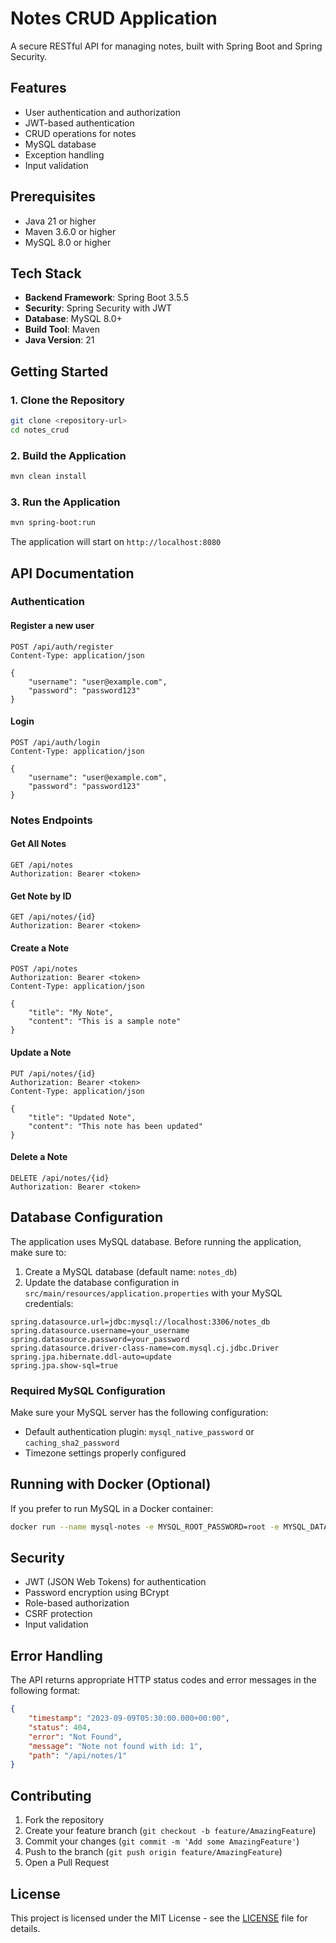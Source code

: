 # Notes CRUD Application

A secure RESTful API for managing notes, built with Spring Boot and Spring Security.

## Features

- User authentication and authorization
- JWT-based authentication
- CRUD operations for notes
- MySQL database
- Exception handling
- Input validation

## Prerequisites

- Java 21 or higher
- Maven 3.6.0 or higher
- MySQL 8.0 or higher

## Tech Stack

- **Backend Framework**: Spring Boot 3.5.5
- **Security**: Spring Security with JWT
- **Database**: MySQL 8.0+
- **Build Tool**: Maven
- **Java Version**: 21

## Getting Started

### 1. Clone the Repository

```bash
git clone <repository-url>
cd notes_crud
```

### 2. Build the Application

```bash
mvn clean install
```

### 3. Run the Application

```bash
mvn spring-boot:run
```

The application will start on `http://localhost:8080`

## API Documentation

### Authentication

#### Register a new user
```
POST /api/auth/register
Content-Type: application/json

{
    "username": "user@example.com",
    "password": "password123"
}
```

#### Login
```
POST /api/auth/login
Content-Type: application/json

{
    "username": "user@example.com",
    "password": "password123"
}
```

### Notes Endpoints

#### Get All Notes
```
GET /api/notes
Authorization: Bearer <token>
```

#### Get Note by ID
```
GET /api/notes/{id}
Authorization: Bearer <token>
```

#### Create a Note
```
POST /api/notes
Authorization: Bearer <token>
Content-Type: application/json

{
    "title": "My Note",
    "content": "This is a sample note"
}
```

#### Update a Note
```
PUT /api/notes/{id}
Authorization: Bearer <token>
Content-Type: application/json

{
    "title": "Updated Note",
    "content": "This note has been updated"
}
```

#### Delete a Note
```
DELETE /api/notes/{id}
Authorization: Bearer <token>
```

## Database Configuration

The application uses MySQL database. Before running the application, make sure to:

1. Create a MySQL database (default name: `notes_db`)
2. Update the database configuration in `src/main/resources/application.properties` with your MySQL credentials:

```properties
spring.datasource.url=jdbc:mysql://localhost:3306/notes_db
spring.datasource.username=your_username
spring.datasource.password=your_password
spring.datasource.driver-class-name=com.mysql.cj.jdbc.Driver
spring.jpa.hibernate.ddl-auto=update
spring.jpa.show-sql=true
```

### Required MySQL Configuration

Make sure your MySQL server has the following configuration:
- Default authentication plugin: `mysql_native_password` or `caching_sha2_password`
- Timezone settings properly configured

## Running with Docker (Optional)

If you prefer to run MySQL in a Docker container:

```bash
docker run --name mysql-notes -e MYSQL_ROOT_PASSWORD=root -e MYSQL_DATABASE=notes_db -p 3306:3306 -d mysql:8.0
```

## Security

- JWT (JSON Web Tokens) for authentication
- Password encryption using BCrypt
- Role-based authorization
- CSRF protection
- Input validation

## Error Handling

The API returns appropriate HTTP status codes and error messages in the following format:

```json
{
    "timestamp": "2023-09-09T05:30:00.000+00:00",
    "status": 404,
    "error": "Not Found",
    "message": "Note not found with id: 1",
    "path": "/api/notes/1"
}
```

## Contributing

1. Fork the repository
2. Create your feature branch (`git checkout -b feature/AmazingFeature`)
3. Commit your changes (`git commit -m 'Add some AmazingFeature'`)
4. Push to the branch (`git push origin feature/AmazingFeature`)
5. Open a Pull Request

## License

This project is licensed under the MIT License - see the [LICENSE](LICENSE) file for details.
